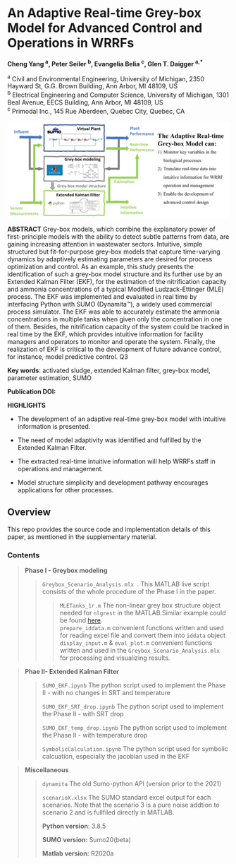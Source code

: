 # An Adaptive Real-time Grey-box Model for Advanced Control and Operations in WRRFs

**Cheng Yang <sup>a</sup>, Peter Seiler <sup>b</sup>, Evangelia Belia <sup>c</sup>, Glen T. Daigger <sup>a,*</sup>**

<sup>a</sup> Civil and Environmental Engineering, University of Michigan, 2350 Hayward St, G.G. Brown Building, Ann Arbor, MI 48109, US  
<sup>b</sup> Electrical Engineering and Computer Science, University of Michigan, 1301 Beal Avenue, EECS Building, Ann Arbor, MI 48109, US  
<sup>c</sup> Primodal Inc., 145 Rue Aberdeen, Quebec City, Quebec, CA

<img align="center" src="GraphicalAbstract.png" width="800">

**ABSTRACT**
Grey-box models, which combine the explanatory power of first-principle models with the ability to detect subtle patterns from data, are
gaining increasing attention in wastewater sectors. Intuitive, simple structured but fit-for-purpose grey-box models that capture time-varying
dynamics by adaptively estimating parameters are desired for process optimization and control. As an example, this study presents the
identification of such a grey-box model structure and its further use by an Extended Kalman Filter (EKF), for the estimation of the nitrification
capacity and ammonia concentrations of a typical Modified Ludzack-Ettinger (MLE) process. The EKF was implemented and evaluated in real
time by interfacing Python with SUMO (Dynamita™), a widely used commercial process simulator. The EKF was able to accurately estimate
the ammonia concentrations in multiple tanks when given only the concentration in one of them. Besides, the nitrification capacity of the
system could be tracked in real time by the EKF, which provides intuitive information for facility managers and operators to monitor and
operate the system. Finally, the realization of EKF is critical to the development of future advance control, for instance, model predictive
control. Q3

**Key words**: activated sludge, extended Kalman filter, grey-box model, parameter estimation, SUMO

**Publication DOI:** 

**HIGHLIGHTS**

- The development of an adaptive real-time grey-box model with intuitive information is presented.

- The need of model adaptivity was identified and fulfilled by the Extended Kalman Filter.

- The extracted real-time intuitive information will help WRRFs staff in operations and management.

- Model structure simplicity and development pathway encourages applications for other processes. 

## Overview 
This repo provides the source code and implementation details of this paper, as mentioned in the supplementary material. 

### Contents 

> **Phase I - Greybox modeling** 
> > `Greybox_Scenario_Analysis.mlx `. This MATLAB live script consists of the whole procedure of the Phase I in the paper. 
> > > `MLETanks_1r.m` The non-linear grey box structure object needed for `nlgrest` in the MATLAB.Similar example could be found [here](https://www.mathworks.com/help/ident/ug/non-adiabatic-continuous-stirred-tank-reactor-matlab-file-modeling-with-simulations-in-simulink.html).  
> > > `prepare_iddata.m` convenient functions written and used for reading excel file and convert them into `iddata` object
> > > `display_input.m` & `eval_plot.m` convenient functions written and used in the `Greybox_Scenario_Analysis.mlx ` for processing and visualizing results.   

> **Phae II- Extended Kalman Filter** 
> 
> > `SUMO_EKF.ipynb` The python script used to implement the Phase II - with no changes in SRT and temperature 
> > 
> > `SUMO_EKF_SRT_drop.ipynb` The python script used to implement the Phase II - with SRT drop 
> > 
> > `SUMO_EKF_temp_drop.ipynb` The python script used to implement the Phase II - with temperature drop 
> > 
> > `SymbolicCalculation.ipynb` The python script used for symbolic calcuation, especially the jacobian used in the EKF 
> > 

> **Miscellaneous**
> 
> > `dynamita` The old Sumo-python API (version prior to the 2021)
> > 
> > `scenarioX.xlsx` The SUMO standard excel output for each scenarios. Note that the scenario 3 is a pure noise addtion to scenario 2 and is fullfiled directly in MATLAB.
> > 
> > **Python version**: 3.8.5
> > 
> > **SUMO version:** Sumo20(beta)
> > 
> > **Matlab version:** R2020a
> > 
